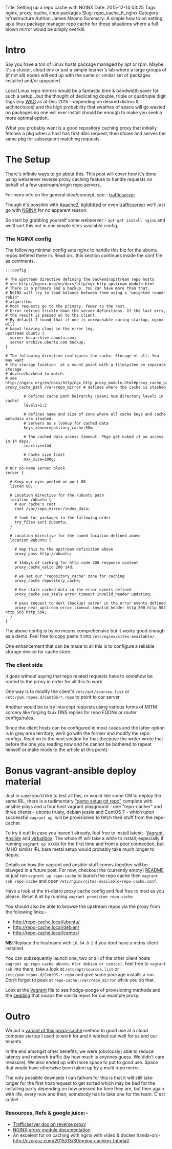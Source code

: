 Title: Setting up a repo cache with NGINX
Date: 2015-12-14 03:25
Tags: nginx, proxy, cache, linux packages
Slug: repo_cache_ft_nginx
Category: Infrastructure
Author: James Nzomo
Summary: A simple how to on setting up a linux package manager repo cache for those situations where a full blown mirror would be simply overkill.


# Intro
Say you have a ton of Linux hosts package managed by apt or rpm. Maybe it's
a cluster, cloud env or just a simple learner's lab where a large groups of
(if not all) nodes will end up with the same or similar set of packages
installed and/or upgraded.

Local Linux repo mirrors would be a fantastic time & bandwidth saver for such
a setup...but the thought of dedicating double, triple or quadruple digit Gigs
(my [WAG](pages/glossary#wag) as at Dec 2015 - depending on desired distros & architectures)
and the high probability that swathes of space will go wasted on packages
no one will ever install should be enough to make you seek a more optimal
option.

What you probably want is a good repository caching proxy that initially fetches
a pkg when a host has first dibs request, then stores and serves the same pkg
for subsequent matching requests.

# The Setup
There's infinite ways to go about this. This post will cover how it's done using
webserver reverse proxy caching feature to handle requests on behalf of a few
upstream/origin repo servers.

For more info on the general idea/concept, see:-
[trafficserver][trafficserver_dox]

Though it's possible with
[Apache2](https://httpd.apache.org/docs/2.4/caching.html),
[lighthttpd](http://redmine.lighttpd.net/projects/1/wiki/Docs_ModCache) or even
[trafficserver](http://trafficserver.apache.org) we'll just go with
[NGINX](https://www.nginx.com/blog/nginx-caching-guide/) for no apparent reason.

So start by grabbing yourself some webserver:- `apt-get install nginx` and we'll sort this
out in one simple sites-available config.

### The NGINX config
The following minimal config sets nginx to handle this biz for the ubuntu
repos defined there in. Read on...this section continues inside the conf file as comments.

    :::config

    # The upstream directive defining the backend/upstream repo hosts
    # see http://nginx.org/en/docs/http/ngx_http_upstream_module.html
    # There is a primary and a backup. You can have more than that.
    # NGINX will try to load balance between them using a "weighted round-robin"
    # algorithm.
    # Most requests go to the primary, fewer to the rest.
    # Error retries trickle down the server definitions. If the last errs,
    # the result is passed on to the client.
    # By default I found that if one is unreachable during startup, nginx will
    # kaput leaving clues in the error log.
    upstream ubuntu {
      server ke.archive.ubuntu.com;
      server archive.ubuntu.com backup;
    }

    # The following directive configures the cache. Storage et all. You may want
    # the storage location  at a mount point with a filesystem on separate storage
    # device/backend to match.
    # see http://nginx.org/en/docs/http/ngx_http_proxy_module.html#proxy_cache_path.
    proxy_cache_path /var/repo_mirror # defines where the cache is stashed

            # defines cache path heirarchy (yaani num directory levels in cache)
            levels=1:2

            # defines name and size of zone where all cache keys and cache metadata are stashed.
            # Servers as a lookup for cached data
            keys_zone=repository_cache:50m

            # The cached data access timeout. Pkgs get nuked if no access in 14 days.
            inactive=14d

            # Cache size limit
            max_size=100g;

    # Our no-name server block
    server {

      # Keep our eyes peeled on port 80
      listen 80;

      # Location directive for the /ubuntu path
      location /ubuntu {
        # our cache's root
        root /var/repo_mirror/index_data;

        # look for packages in the following order
        try_files $uri @ubuntu;
      }

      # Location directive for the named location defined above
      location @ubuntu {

        # map this to the upstream definition above
        proxy_pass http://ubuntu;

        # 14days of caching for http code 200 response content
        proxy_cache_valid 200 14d;

        # we set our "repository_cache" zone for caching
        proxy_cache repository_cache;

        # Use stale cached data in the error events defined
        proxy_cache_use_stale error timeout invalid_header updating;

        # pass request to next (backup) server in the error events defined
        proxy_next_upstream error timeout invalid_header http_500 http_502 http_503 http_504;
      }
    }

The above config is by no means comprehensive but it works good enough as a demo. Feel free
to copy paste it into `/etc/nginx/sites-available/`.

One enhancement that can be made to all this is to configure a reliable storage device for
cache store.

### The client side
It goes without saying that repo related requests have to somehow be routed to the
proxy in order for all this to work.

One way is to modify the client's `/etc/apt/sources.list` or `/etc/yum.repos.d/CentOS-*.repo`
to point to our server.

Another would be to try intercept requests using various forms of MITM sorcery
like forging faux DNS replies for repo FQDNs or router configs/rules.

Since the client hosts can be configured in most cases and the latter
option is in grey area territory, we'll go with the former and modify the
repo configs. Read on to the next section for that (because the writer wrote
that before the one you reading now and he cannot be bothered to repeat
himself or make mods to the article at this point).

# Bonus vagrant-ansible deploy material
Just in case you'd like to test all this, or would like some CM to deploy the same
IRL, there is a rudimentary
["demo setup git repo"](https://github.com/mrmoje/repo_cache_plays_staring_nginx)
complete with ansible plays and a four host vagrant playground - one "repo-cacher"
and three clients - ubuntu trusty, debian jessie and CentOS 7 - which upon successful
`vagrant up`, will be provisioned to fetch their stuff from the repo-cacher.

To try it out! In case you haven't already, feel free to install latest:-
[Vagrant](https://www.vagrantup.com/downloads),
[Ansible](https://docs.ansible.com/ansible/intro_installation.html) and
[virtualbox](https://www.virtualbox.org/wiki/Downloads).
The whole #! will take a while to install, especially if running `vagrant up XXXXX`
for the first time and from a poor connection, but IMHO similar IRL bare metal
setup would probably take much longer to depoy.

Details on how the vagrant and ansible stuff comes together will be blawged in a future
post. For now, checkout the (currently empty)
[README](https://github.com/mrmoje/repo_cache_plays_staring_nginx/blob/master/README.md)
or just run `vagrant up repo-cache` to launch the repo cache then `vagrant ssh repo-cache`
and open `/etc/nginx/sites-available/repo-cache.conf`.

Have a look at the tri-distro proxy cache config and feel free to mod as you please.
Reset it all by running `vagrant provision repo-cache`

You should also be able to browse the upstream repos via the proxy from the following links:-

 - <http://repo-cache.local/ubuntu/>
 - <http://repo-cache.local/debian/>
 - <http://repo-cache.local/centos/>

__NB__: Replace the hostname with `10.64.0.2` if you dont have a mdns client installed.


You can subsequently launch one, two or all of the other client hosts
`vagrant up repo-cache ubuntu #(or debian or centos)`. Feel free to `vagrant ssh` into
them, take a look at `/etc/apt/sources.list` or `/etc/yum.repos.d/CentOS-*.repo` and
give some package installs a run. Don't forget to peek at `repo-cache:/var/repo_mirror`
while you do that.

Look at the [Vagrant](https://github.com/mrmoje/repo_cache_plays_ft_nginx/blob/master/Vagrantfile)
file to see hodge-podge of provisioning methods and the
[sedding](https://www.gnu.org/software/sed/manual/sed.html) that swaps the vanilla repos
for our example proxy.


# Outro
We put a [variant of this proxy-cache](https://github.com/kili/playbooks/blob/master/playbooks/repository_cache.yaml)
method to good use at a cloud compute startup I used to work for and it worked
out well for us and our tenants.

In the end amongst other benefits, we were (obviously) able to reduce latency and
network traffic (by how much is anyones guess. We didn't care measure).
We also ended up with more space to put to good use. Space that would have otherwise
been taken up by a multi repo mirror.

The only possible downside I can fathom for this is that it will still
take longer for the first host/request to get sorted which may be bad for
the installing party depending on how pressed for time they are, but then again
with life, every now and then, somebody has to take one for the team. C'est la Vie!

### Resources, Refs & google juice:-
  - [Trafficserver dox on reverse proxy][trafficserver_dox]
  - [NGINX proxy module documentation][NGINX_proxy_dox]
  - An excelent tut on caching with nginx with video & docker hands-on:- <http://czerasz.com/2015/03/30/nginx-caching-tutorial/>

[trafficserver_dox]:(https://trafficserver.readthedocs.org/en/5.3.x/admin/reverse-proxy-http-redirects.en.html)
[NGINX_proxy_dox]:(http://nginx.org/en/docs/http/ngx_http_proxy_module.html)
[NGINX_cache_guide]:(https://www.nginx.com/blog/nginx-caching-guide/)

[arbitrary case-insensitive reference text]: https://www.mozilla.org
